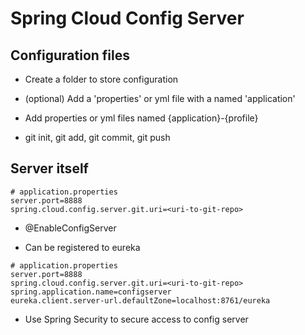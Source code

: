 # Spring Cloud Config Server

## Configuration files

- Create a folder to store configuration

- (optional) Add a 'properties' or yml file with a named 'application'

- Add properties or yml files named {application}-{profile}

- git init, git add, git commit, git push

## Server itself

```shell
# application.properties
server.port=8888
spring.cloud.config.server.git.uri=<uri-to-git-repo>
```

- @EnableConfigServer

* Can be registered to eureka

```shell
# application.properties
server.port=8888
spring.cloud.config.server.git.uri=<uri-to-git-repo>
spring.application.name=configserver
eureka.client.server-url.defaultZone=localhost:8761/eureka
```

- Use Spring Security to secure access to config server
